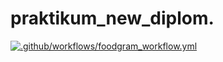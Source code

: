 # praktikum_new_diplom.
[![.github/workflows/foodgram_workflow.yml](https://github.com/KiselevVv/foodgram-project-react/actions/workflows/foodgram_workflow.yml/badge.svg)](https://github.com/KiselevVv/foodgram-project-react/actions/workflows/foodgram_workflow.yml)